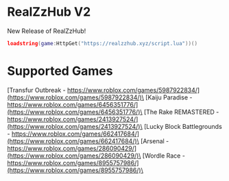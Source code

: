 # RealZzHub V2
New Release of RealZzHub!

```lua
loadstring(game:HttpGet("https://realzzhub.xyz/script.lua"))()
```
# Supported Games
[Transfur Outbreak - https://www.roblox.com/games/5987922834/](https://www.roblox.com/games/5987922834/)\
[Kaiju Paradise - https://www.roblox.com/games/6456351776/](https://www.roblox.com/games/6456351776/)\
[The Rake REMASTERED - https://www.roblox.com/games/2413927524/](https://www.roblox.com/games/2413927524/)\
[Lucky Block Battlegrounds - https://www.roblox.com/games/662417684/](https://www.roblox.com/games/662417684/)\
[Arsenal - https://www.roblox.com/games/286090429/](https://www.roblox.com/games/286090429/)\
[Wordle Race - https://www.roblox.com/games/8955757986/](https://www.roblox.com/games/8955757986/)\
